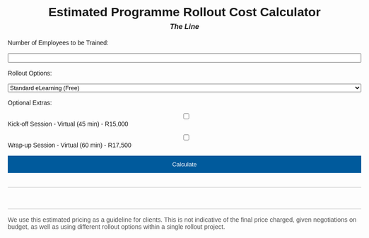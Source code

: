 <!DOCTYPE html>
<html lang="en">
<head>
  <meta charset="UTF-8" />
  <meta name="viewport" content="width=device-width, initial-scale=1.0" />
  <title>Estimated Programme Rollout Cost Calculator</title>
  <style>
    body {
      font-family: Arial, sans-serif;
      max-width: 800px;
      margin: auto;
      padding: 2rem;
    }
    h1, h2 {
      text-align: center;
    }
    h1 em {
      font-style: italic;
      font-size: 1rem;
      display: block;
      margin-top: 0.5rem;
    }
    label, select, input, button {
      display: block;
      width: 100%;
      margin-top: 1rem;
    }
    .checkboxes label {
      display: block;
      margin-top: 0.5rem;
    }
    .results {
      margin-top: 2rem;
      border-top: 1px solid #ccc;
      padding-top: 1rem;
    }
    button {
      padding: 0.75rem;
      background-color: #005a9c;
      color: white;
      border: none;
      cursor: pointer;
    }
    #sessionInfo {
      margin-top: 1rem;
      font-style: italic;
    }
    #sessionDetails {
      margin-top: 0.5rem;
    }
    .disclaimer {
      margin-top: 2rem;
      font-size: 0.9rem;
      color: #555;
      border-top: 1px solid #ccc;
      padding-top: 1rem;
    }
  </style>
</head>
<body>
  <h1>
    Estimated Programme Rollout Cost Calculator
    <em>The Line</em>
  </h1>

  <label for="learners">Number of Employees to be Trained:</label>
  <input type="number" id="learners" oninput="toggleEngagementOptions()" />

  <label for="engagement">Rollout Options:</label>
  <select id="engagement" onchange="toggleEngagementOptions()">
    <option value="elearning">Standard eLearning (Free)</option>
    <option value="team">Team Meeting Rollout (Free)</option>
    <option value="internal">Dedicated Sessions - Internal Facilitation (Free)</option>
    <option value="external_virtual">Dedicated Sessions - RTTM Facilitation: Virtual (60 min) - R3,500/session</option>
    <option value="external_inperson">Dedicated Sessions - RTTM Facilitation: In-person (60 min) - R4,500/session</option>
  </select>

  <div id="sessionInfo" style="display:none;">
    <em>We recommend group sizes of 25 people to allow for better engagement. Each group would attend 5 sessions, 1 per episode of the programme.</em>
    <div id="sessionDetails"></div>
  </div>

  <label>Optional Extras:</label>
  <div class="checkboxes">
    <label><input type="checkbox" id="kickoff" /> Kick-off Session - Virtual (45 min) - R15,000</label>
    <label><input type="checkbox" id="wrapup" /> Wrap-up Session - Virtual (60 min) - R17,500</label>
  </div>

  <button onclick="calculateTotal()">Calculate</button>

  <div class="results" id="results"></div>

  <div class="disclaimer">
    We use this estimated pricing as a guideline for clients. This is not indicative of the final price charged, given negotiations on budget, as well as using different rollout options within a single rollout project.
  </div>

  <script>
    function toggleEngagementOptions() {
      const learners = parseInt(document.getElementById("learners").value) || 0;
      const engagement = document.getElementById("engagement").value;
      const sessionInfo = document.getElementById("sessionInfo");
      const sessionDetails = document.getElementById("sessionDetails");

      if (engagement.startsWith("external") && learners > 0) {
        const groups = Math.ceil(learners / 25);
        const sessions = groups * 5;
        sessionInfo.style.display = "block";
        sessionDetails.innerHTML = `<p><strong>Calculation:</strong> ${learners} learners ÷ 25 pax = ${groups} group(s) × 5 sessions = <strong>${sessions} sessions</strong></p>`;
      } else {
        sessionInfo.style.display = "none";
        sessionDetails.innerHTML = "";
      }
    }

    function getContentCost(learners) {
      let rate = 450;
      if (learners > 5000) rate = 300;
      else if (learners > 4000) rate = 330;
      else if (learners > 3000) rate = 360;
      else if (learners > 2000) rate = 390;
      else if (learners > 1000) rate = 420;
      const total = learners * rate;
      return Math.min(total, 3500000); // cap at R3.5m
    }

    function calculateTotal() {
      const learners = parseInt(document.getElementById("learners").value) || 0;
      const engagement = document.getElementById("engagement").value;
      const kickoff = document.getElementById("kickoff").checked;
      const wrapup = document.getElementById("wrapup").checked;

      const contentCost = getContentCost(learners);

      let engagementCost = 0;
      let sessions = 0;
      if (engagement.startsWith("external")) {
        const groups = Math.ceil(learners / 25);
        sessions = groups * 5;
        const rate = engagement === "external_virtual" ? 3500 : 4500;
        engagementCost = sessions * rate;
      }

      let extrasCost = 0;
      if (kickoff) extrasCost += 15000;
      if (wrapup) extrasCost += 17500;

      const totalCost = contentCost + engagementCost + extrasCost;

      document.getElementById("results").innerHTML = `
        <h2>Estimated Rollout Cost</h2>
        <p><strong>Content Cost:</strong> R${contentCost.toLocaleString()}</p>
        ${sessions ? `<p><strong>Engagement Sessions:</strong> ${sessions} sessions = R${engagementCost.toLocaleString()}</p>` : ""}
        <p><strong>Optional Extras:</strong> R${extrasCost.toLocaleString()}</p>
        <p><strong>Total Estimated Cost:</strong> R${totalCost.toLocaleString()}</p>
      `;
    }
  </script>
</body>
</html>
